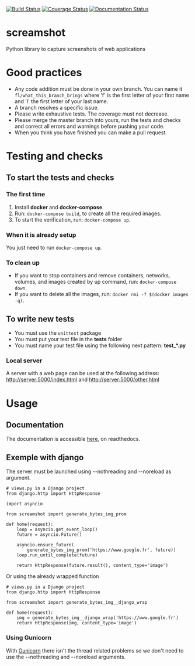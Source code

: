 [![Build Status](https://travis-ci.org/makinacorpus/screamshot.svg?branch=master)](https://travis-ci.org/makinacorpus/screamshot)
[![Coverage Status](https://coveralls.io/repos/github/makinacorpus/screamshot/badge.svg?branch=master&service=github)](https://coveralls.io/github/makinacorpus/screamshot?branch=master&service=github)
[![Documentation Status](https://readthedocs.org/projects/screamshot/badge/?version=latest)](https://screamshot.readthedocs.io/en/latest/?badge=latest)

# screamshot
Python library to capture screenshots of web applications

# Good practices

* Any code addition must be done in your own branch. You can name it `fl/what_this_branch_brings` where 'f' is the first letter of your first name and 'l' the first letter of your last name.
* A branch resolves a specific issue.
* Please write exhaustive tests. The coverage must not decrease.
* Please merge the master branch into yours, run the tests and checks and correct all errors and warnings before pushing your code.
* When you think you have finished you can make a pull request.

# Testing and checks
## To start the tests and checks
### The first time

1. Install **docker** and **docker-compose**.
2. Run: `docker-compose build`, to create all the required images.
3. To start the verification, run: `docker-compose up`.

### When it is already setup

You just need to run `docker-compose up`.

### To clean up

* If you want to stop containers and remove containers, networks, volumes, and images created by up command, run: `docker-compose down`.
* If you want to delete all the images, run: `docker rmi -f $(docker images -q)`.

## To write new tests

* You must use the `unittest` package
* You must put your test file in the **tests** folder
* You must name your test file using the following next pattern: **test_*.py**

### Local server

A server with a web page can be used at the following address: <http://server:5000/index.html> and <http://server:5000/other.html>

# Usage
## Documentation

The documentation is accessible [here](https://screamshot.readthedocs.io/en/latest/), on readthedocs.


## Exemple with django

The server must be launched using --nothreading and --noreload as argument.
```
# views.py in a Django project
from django.http import HttpResponse

import asyncio

from screamshot import generate_bytes_img_prom

def home(request):
    loop = asyncio.get_event_loop()
    future = asyncio.Future()

    asyncio.ensure_future(
        generate_bytes_img_prom('https://www.google.fr', future))
    loop.run_until_complete(future)

    return HttpResponse(future.result(), content_type='image')
``` 
Or using the already wrapped function
```
# views.py in a Django project
from django.http import HttpResponse

from screamshot import generate_bytes_img__django_wrap

def home(request):
    img = generate_bytes_img__django_wrap('https://www.google.fr')
    return HttpResponse(img, content_type='image')
``` 


### Using Gunicorn

With [Gunicorn](https://gunicorn.org/) there isn't the thread related problems so we don't need to use the --nothreading and --noreload arguments.